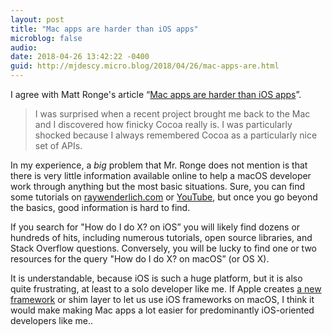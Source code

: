 ```yaml
---
layout: post
title: "Mac apps are harder than iOS apps"
microblog: false
audio: 
date: 2018-04-26 13:42:22 -0400
guid: http://mjdescy.micro.blog/2018/04/26/mac-apps-are.html
---
```

I agree with Matt Ronge's article “[Mac apps are harder than iOS apps](https://medium.com/astro-hq/mac-apps-are-harder-than-ios-apps-614338e2e470)”.

> I was surprised when a recent project brought me back to the Mac and I discovered how finicky Cocoa really is. I was particularly shocked because I always remembered Cocoa as a particularly nice set of APIs. 

In my experience, a _big_ problem that Mr. Ronge does not mention is that there is very little information available online to help a macOS developer work through anything but the most basic situations. Sure, you can find some tutorials on [raywenderlich.com](https://www.raywenderlich.com/category/macos) or [YouTube](https://www.youtube.com/channel/UCDg-YmnNehm3KB0BpytkUJg), but once you go beyond the basics, good information is hard to find.

If you search for "How do I do X? on iOS” you will likely find dozens or hundreds of hits, including numerous tutorials, open source libraries, and Stack Overflow questions. Conversely, you will be lucky to find one or two resources for the query "How do I do X? on macOS” (or OS X). 

It is understandable, because iOS is such a huge platform, but it is also quite frustrating, at least to a solo developer like me. If Apple creates [a new framework](https://www.bloomberg.com/news/articles/2017-12-20/apple-is-said-to-have-plan-to-combine-iphone-ipad-and-mac-apps) or shim layer to let us use iOS frameworks on macOS, I think it would make making Mac apps a lot easier for predominantly iOS-oriented developers like me..
